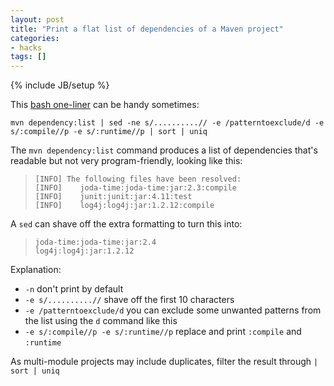 ```yaml
---
layout: post
title: "Print a flat list of dependencies of a Maven project"
categories:
- hacks
tags: []
---
```

{% include JB/setup %}

This [bash one-liner][1] can be handy sometimes:

    mvn dependency:list | sed -ne s/..........// -e /patterntoexclude/d -e s/:compile//p -e s/:runtime//p | sort | uniq

The `mvn dependency:list` command produces a list of dependencies that's readable but not very program-friendly, looking like this:

>     [INFO] The following files have been resolved:
>     [INFO]    joda-time:joda-time:jar:2.3:compile
>     [INFO]    junit:junit:jar:4.11:test
>     [INFO]    log4j:log4j:jar:1.2.12:compile

A `sed` can shave off the extra formatting to turn this into:

>     joda-time:joda-time:jar:2.4
>     log4j:log4j:jar:1.2.12

Explanation:

- `-n` don't print by default
- `-e s/..........//` shave off the first 10 characters
- `-e /patterntoexclude/d` you can exclude some unwanted patterns from the list using the `d` command like this
- `-e s/:compile//p -e s/:runtime//p` replace and print `:compile` and `:runtime`

As multi-module projects may include duplicates, filter the result through `| sort | uniq`

[1]: http://www.bashoneliners.com/oneliners/oneliner/206/
